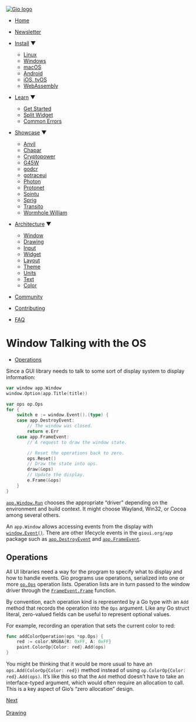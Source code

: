 [![Gio logo](/files/logo-text.svg)](/)

- [Home](/)
- [Newsletter](/news)
- [Install](/doc/install) ▼
  
  - [Linux](/doc/install/linux)
  - [Windows](/doc/install/windows)
  - [macOS](/doc/install/macos)
  - [Android](/doc/install/android)
  - [iOS, tvOS](/doc/install/ios)
  - [WebAssembly](/doc/install/wasm)
- [Learn](/doc/learn) ▼
  
  - [Get Started](/doc/learn/get-started)
  - [Split Widget](/doc/learn/split-widget)
  - [Common Errors](/doc/learn/common-errors)
- [Showcase](/doc/showcase) ▼
  
  - [Anvil](/doc/showcase/anvil)
  - [Chapar](/doc/showcase/chapar)
  - [Cryptopower](/doc/showcase/cryptopower)
  - [G45W](/doc/showcase/g45w)
  - [godcr](/doc/showcase/godcr)
  - [gotraceui](/doc/showcase/gotraceui)
  - [Photon](/doc/showcase/photon)
  - [Protonet](/doc/showcase/protonet)
  - [Sointu](/doc/showcase/sointu)
  - [Sprig](/doc/showcase/sprig)
  - [Transito](/doc/showcase/transito)
  - [Wormhole William](/doc/showcase/wormhole-william)
- [Architecture](/doc/architecture) ▼
  
  - [Window](/doc/architecture/window)
  - [Drawing](/doc/architecture/drawing)
  - [Input](/doc/architecture/input)
  - [Widget](/doc/architecture/widget)
  - [Layout](/doc/architecture/layout)
  - [Theme](/doc/architecture/theme)
  - [Units](/doc/architecture/units)
  - [Text](/doc/architecture/text)
  - [Color](/doc/architecture/color)
- [Community](/doc/community)
- [Contributing](/doc/contribute)
- [FAQ](/doc/faq)

# Window Talking with the OS

- [Operations](#operations)

Since a GUI library needs to talk to some sort of display system to display information:

```go
var window app.Window
window.Option(app.Title(title))

var ops op.Ops
for {
	switch e := window.Event().(type) {
	case app.DestroyEvent:
		// The window was closed.
		return e.Err
	case app.FrameEvent:
		// A request to draw the window state.

		// Reset the operations back to zero.
		ops.Reset()
		// Draw the state into ops.
		draw(&ops)
		// Update the display.
		e.Frame(&ops)
	}
}
```

[`app.Window.Run`](http://gioui.org/app#Window.Run) chooses the appropriate “driver” depending on the environment and build context. It might choose Wayland, Win32, or Cocoa among several others.

An `app.Window` allows accessing events from the display with [`window.Event()`](https://gioui.org/app#Window.Event). There are other lifecycle events in the `gioui.org/app` package such as [`app.DestroyEvent`](https://gioui.org/app#DestroyEvent) and [`app.FrameEvent`](https://gioui.org/app#FrameEvent).

## Operations

All UI libraries need a way for the program to specify what to display and how to handle events. Gio programs use operations, serialized into one or more [`op.Ops`](https://gioui.org/op#Ops) operation lists. Operation lists are in turn passed to the window driver through the [`FrameEvent.Frame`](https://gioui.org/app#FrameEvent.Frame) function.

By convention, each operation kind is represented by a Go type with an `Add` method that records the operation into the `Ops` argument. Like any Go struct literal, zero-valued fields can be useful to represent optional values.

For example, recording an operation that sets the current color to red:

```go
func addColorOperation(ops *op.Ops) {
	red := color.NRGBA{R: 0xFF, A: 0xFF}
	paint.ColorOp{Color: red}.Add(ops)
}
```

You might be thinking that it would be more usual to have an `ops.Add(ColorOp{Color: red})` method instead of using `op.ColorOp{Color: red}.Add(ops)`. It’s like this so that the `Add` method doesn’t have to take an interface-typed argument, which would often require an allocation to call. This is a key aspect of Gio’s “zero allocation” design.

[Next  
\
Drawing](/doc/architecture/drawing)
